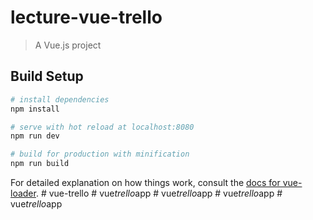 # lecture-vue-trello

> A Vue.js project

## Build Setup

``` bash
# install dependencies
npm install

# serve with hot reload at localhost:8080
npm run dev

# build for production with minification
npm run build
```

For detailed explanation on how things work, consult the [docs for vue-loader](http://vuejs.github.io/vue-loader).
#   v u e - t r e l l o  
 #   v u e _ t r e l l o _ a p p  
 #   v u e _ t r e l l o _ a p p  
 #   v u e _ t r e l l o _ a p p  
 #   v u e _ t r e l l o _ a p p  
 